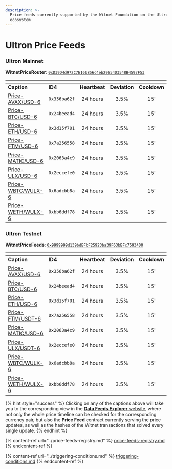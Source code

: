 ```yaml
---
description: >-
  Price feeds currently supported by the Witnet Foundation on the Ultron
  ecosystem
---
```


# Ultron Price Feeds

### Ultron Mainnet

**WitnetPriceRouter**: [`0xD39D4d972C7E166856c4eb29E54D3548B4597F53`](https://ulxscan.com/address/0xD39D4d972C7E166856c4eb29E54D3548B4597F53)

<table data-header-hidden><thead><tr><th width="215"></th><th width="143"></th><th width="130" align="center"></th><th width="136" align="center"></th><th align="center"></th></tr></thead><tbody><tr><td><strong>Caption</strong></td><td><strong>ID4</strong></td><td align="center"><strong>Heartbeat</strong></td><td align="center"><strong>Deviation</strong></td><td align="center"><strong>Cooldown</strong></td></tr><tr><td><a href="https://feeds.witnet.io/ultron/ultron-mainnet_avax-usd_6">Price-AVAX/USD-6</a></td><td><code>0x356ba62f</code></td><td align="center">24 hours</td><td align="center">3.5%</td><td align="center">15'</td></tr><tr><td><a href="https://feeds.witnet.io/ultron/ultron-mainnet_avax-usd_6">Price-BTC/USD-6</a></td><td><code>0x24beead4</code></td><td align="center">24 hours</td><td align="center">3.5%</td><td align="center">15'</td></tr><tr><td><a href="https://feeds.witnet.io/ultron/ultron-mainnet_eth-usd_6">Price-ETH/USD-6</a></td><td><code>0x3d15f701</code></td><td align="center">24 hours</td><td align="center">3.5%</td><td align="center">15'</td></tr><tr><td><a href="https://feeds.witnet.io/ultron/ultron-mainnet_ftm-usd_6">Price-FTM/USD-6</a></td><td><code>0x7a256558</code></td><td align="center">24 hours</td><td align="center">3.5%</td><td align="center">15'</td></tr><tr><td><a href="https://feeds.witnet.io/ultron/ultron-mainnet_matic-usd_6">Price-MATIC/USD-6</a></td><td><code>0x2063a4c9</code></td><td align="center">24 hours</td><td align="center">3.5%</td><td align="center">15'</td></tr><tr><td><a href="https://feeds.witnet.io/ultron/ultron-mainnet_ulx-usd_6">Price-ULX/USD-6</a></td><td><code>0x2eccefe0</code></td><td align="center">24 hours</td><td align="center">3.5%</td><td align="center">15'</td></tr><tr><td><a href="https://feeds.witnet.io/ultron/ultron-mainnet_wbtc-wulx_6">Price-WBTC/WULX-6</a></td><td><code>0x6adcbb8a</code></td><td align="center">24 hours</td><td align="center">3.5%</td><td align="center">15'</td></tr><tr><td><a href="https://feeds.witnet.io/ultron/ultron-mainnet_weth-wulx_6">Price-WETH/WULX-6</a></td><td><code>0xbb6ddf78</code></td><td align="center">24 hours</td><td align="center">3.5%</td><td align="center">15'</td></tr></tbody></table>

### Ultron Testnet

**WitnetPriceFeeds**: [`0x9999999d139bdBFbF25923ba39F63bBFc7593400`](https://explorer.ultron-dev.io/address/0x9999999d139bdBFbF25923ba39F63bBFc7593400)

<table data-header-hidden><thead><tr><th width="215"></th><th width="143"></th><th width="130" align="center"></th><th width="136" align="center"></th><th align="center"></th></tr></thead><tbody><tr><td><strong>Caption</strong></td><td><strong>ID4</strong></td><td align="center"><strong>Heartbeat</strong></td><td align="center"><strong>Deviation</strong></td><td align="center"><strong>Cooldown</strong></td></tr><tr><td><a href="https://feeds.witnet.io/ultron/ultron-testnet_avax-usd_6">Price-AVAX/USD-6</a></td><td><code>0x356ba62f</code></td><td align="center">24 hours</td><td align="center">3.5%</td><td align="center">15'</td></tr><tr><td><a href="https://feeds.witnet.io/ultron/ultron-testnet_btc-usd_6">Price-BTC/USD-6</a></td><td><code>0x24beead4</code></td><td align="center">24 hours</td><td align="center">3.5%</td><td align="center">15'</td></tr><tr><td><a href="https://feeds.witnet.io/ultron/ultron-testnet_eth-usd_6">Price-ETH/USD-6</a></td><td><code>0x3d15f701</code></td><td align="center">24 hours</td><td align="center">3.5%</td><td align="center">15'</td></tr><tr><td><a href="https://feeds.witnet.io/ultron/ultron-testnet_ftm-usdt_6">Price-FTM/USDT-6</a></td><td><code>0x7a256558</code></td><td align="center">24 hours</td><td align="center">3.5%</td><td align="center">15'</td></tr><tr><td><a href="https://feeds.witnet.io/ultron/ultron-testnet_matic-usd_6">Price-MATIC/USD-6</a></td><td><code>0x2063a4c9</code></td><td align="center">24 hours</td><td align="center">3.5%</td><td align="center">15'</td></tr><tr><td><a href="https://feeds.witnet.io/smartbch/ultron-testnet_ulx-usdt_6">Price-ULX/USDT-6</a></td><td><code>0x2eccefe0</code></td><td align="center">24 hours</td><td align="center">3.5%</td><td align="center">15'</td></tr><tr><td><a href="https://feeds.witnet.io/smartbch/ultron-testnet_wbtc-wulx_6">Price-WBTC/WULX-6</a></td><td><code>0x6adcbb8a</code></td><td align="center">24 hours</td><td align="center">3.5%</td><td align="center">15'</td></tr><tr><td><a href="https://feeds.witnet.io/smartbch/ultron-testnet_weth-wulx_6">Price-WETH/WULX-6</a></td><td><code>0xbb6ddf78</code></td><td align="center">24 hours</td><td align="center">3.5%</td><td align="center">15'</td></tr></tbody></table>

{% hint style="success" %}
Clicking on any of the captions above will take you to the corresponding view in the [**Data Feeds Explorer** website](https://feeds.witnet.io), where not only the whole price timeline can be checked for the corresponding currency pair, but also the **Price Feed** contract currently serving the price updates, as well as the hashes of the Witnet transactions that solved every single update.
{% endhint %}

{% content-ref url="../price-feeds-registry.md" %}
[price-feeds-registry.md](../price-feeds-registry.md)
{% endcontent-ref %}

{% content-ref url="../triggering-conditions.md" %}
[triggering-conditions.md](../triggering-conditions.md)
{% endcontent-ref %}

